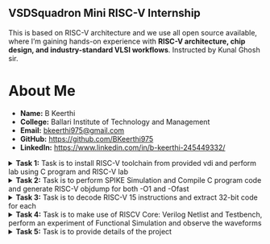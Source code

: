 ## VSDSquadron Mini RISC-V Internship  

This is based on RISC-V architecture and we use all open source available, where I’m gaining hands-on experience with **RISC-V architecture, chip design, and industry-standard VLSI workflows**. Instructed by Kunal Ghosh sir.


# About Me  

- **Name:** B Keerthi  
- **College:** Ballari Institute of Technology and Management  
- **Email:** bkeerthi975@gmail.com  
- **GitHub:** https://github.com/BKeerthi975  
- **LinkedIn:** https://www.linkedin.com/in/b-keerthi-245449332/

<details>
<summary><strong>Task 1:</strong> Task is to install RISC-V toolchain from provided vdi and perform lab using C program and RISC-V lab</summary>

### 1. Install RISC-V toolchain using vdi file provided
![file-list](https://github.com/user-attachments/assets/fa9673e4-13b9-4bcd-9cbc-4933813ff5da)

### 2. C Program based lab
we have to follow these steps given below to perform this lab
1. Open the terminal and then open leafpad which is editor to save a c program file with name sum1ton
```bash
leafpad sum1ton.c
```
2.Write the c program to add n numbers and then save (crtl+s) 
3.Run the given commend
```bash
gcc sum1ton.c
./a.out
```
![WhatsApp Image 2025-03-24 at 23 13 36 (1)](https://github.com/user-attachments/assets/d7018c2e-c65c-4be1-b009-92a6de2c0389)
![image](https://github.com/user-attachments/assets/40dd2e03-0984-498a-80ec-a0d92f2d749d)

### 3. RISC-V Lab
Follow these commends
1.open terminal and run commend
```bash
cat sum1ton.c
riscv64-unknown-elf-gcc -O1 -mabi=lp64 -march=rv64i -o sum1ton.o sum1ton.c
ls ltr sum1ton.o
```
![image](https://github.com/user-attachments/assets/c0fc1d31-9ac2-4ccc-a2fb-94486114a7da)

2.run the given commend to see assembly language code of our c program

```bash
riscv64-unknown-elf-objdump -d sum1ton.o
```
![image](https://github.com/user-attachments/assets/cdaf76a8-f9c4-4a11-b6ff-ee30c73282b5)

### 🔍 Explanation of Command-Line 

- **`-mabi=lp64`**:  
  This option sets the Application Binary Interface (ABI) to `lp64`. In this mode, all integers, long integers, and pointers are treated as 64-bit values. It’s the standard ABI used when targeting a 64-bit RISC-V architecture.

- **`-march=rv64i`**:  
  With this flag, the compiler is told to use the `rv64i` instruction set, which is the base 64-bit integer instruction set for RISC-V. It clearly specifies that the code is meant for a 64-bit processor.

- **`riscv-objdump`**:  
  This is a disassembler tool specifically for RISC-V binaries. It helps break down compiled code into assembly instructions, which is very useful for understanding how your code behaves at the hardware level and for debugging.

- **`-Ofast`**:  
  This optimization flag enables aggressive compiler optimizations to boost performance. It goes beyond standard optimization levels by enabling flags that may disregard strict compliance with language standards. It’s ideal for performance-critical applications, but should be used with care since it might cause unexpected behavior in some cases.

- **`-O1`**:  
  This is a basic optimization level. It balances better performance with shorter compilation times. Compared to `-Ofast`, it’s more conservative, aiming to reduce execution time and code size without introducing risks of aggressive transformations.

</details>

<details>
<summary><strong>Task 2:</strong> Task is to perform SPIKE Simulation and Compile C program code and generate RISC-V objdump for both -O1 and -Ofast</summary>
1.WHAT IS SPIKE IN RISC-V?
        
SPIKE is a simulator for the RISC-V Instruction Set Architecture (ISA). It allows developers to test and analyze RISC-V programs without needing real hardware. SPIKE is written in C++ and is open-source. It simulates a RISC-V processor along with its cache system, making it useful for running software like applications or even the Linux kernel. It's commonly used as a starting point for testing and running programs on RISC-V platforms.

2.Install SPIKE

Using below commends we can install Spike 
```bash
sudo apt update
sudo apt install spike 
```

3.Written a c program for product of 2 numbers using the below commend and save it 
```bash
leafpad productab.c &
```
![image](https://github.com/user-attachments/assets/8249f7a7-2bca-4930-a1f0-d97f8a6601e3)

4.Images showing RISC-V objdunp for -O1 and -Ofast 

For -O1 
![image](https://github.com/user-attachments/assets/46579fba-b194-4021-8a1a-19beb9504db7)

For -Ofast
![image](https://github.com/user-attachments/assets/09e9f7cd-d0d4-4afa-b543-e6295d3561a0)

5.Images having 15 instruction for -O1 and 12 for -Ofast

For -O1 getting below shown 
![image](https://github.com/user-attachments/assets/c3354d96-3cbb-4ca4-b755-8a956a5b2e0a)

For -Ofast getting below shown
![image](https://github.com/user-attachments/assets/e4b80a86-579b-497d-9509-18c291310f50)


</details>


<details>
<summary><strong>Task 3:</strong> Task is to decode RISC-V 15 instructions and extract 32-bit code for each</summary>
1.What is RISC-V?

RISC-V is an open-source instruction set architecture (ISA) that empowers developers to design and build processors tailored to specific applications—without the burden of licensing fees. It stands out from proprietary ISAs by offering a flexible and free alternative, making it a popular choice for academic research, startups, and large-scale industrial designs alike.

Rooted in the principles of Reduced Instruction Set Computing (RISC), RISC-V represents the fifth generation of this streamlined computing architecture. Its simplicity and modular design make it both powerful and efficient, ideal for modern computing needs—from embedded systems to supercomputers.


2. Instruction Format in RISC-V

In any processor architecture, the instruction format defines how a machine-level instruction is structured. In RISC-V, instructions are represented in binary (a sequence of 0s and 1s) and each part of the instruction carries specific information—such as what operation to perform, which registers to use, and how data should be processed or moved.

These formats play a critical role in how the processor decodes and executes each command. Understanding how instructions are laid out helps in designing compilers, writing assembly programs, and even building custom hardware that supports the RISC-V standard.

There are 6 instruction formats in RISC-V:

R-format
I-format
S-format
B-format
U-format
J-format
RISCV Instruction Types

Let’s discuss each of the instruction formats in detail with examples.

1. R-type Instruction

In RV32, each instruction is of size 32 bits. In R-type instruction, R stands for register which means that operations are carried on the Registers and not on memory location. This instruction type is used to execute various arithmetic and logical operations. The entire 32 bits instruction is divided into 6 fields as shown below.

R-type

The first field in the instruction format is known as opcode, also referred as operation code. The opcode is of length 7 bits and is used to determine the type of instruction format.
The next subfield is known as rd field which is referred as Destination Register. The rd field is of length 5 bits and is used to store the final result of operation.
The next subfield is func3 also referred as function 3. Here the ‘3’ represents the size of this field. This field tells the detail about the operation, i.e., the type of arithmetic and logical that is performed.
The next two subfields are the source registers, rs1 and rs2 each of length 5 bits. These are mainly used to store and manipulate the data during the execution of instructions.
The last subfield is func7 also referred as function 7. Here ‘7’ represents the size of the field. The function of func7 field is same as that of func3 field.

2. I-type Instruction
In RV32, each instruction is of size 32 bits. In I-type instruction, I stand for immediate which means that operations use Registers and Immediate value for their execution and are not related with memory location. This instruction type is used in immediate and load operations. The entire 32 bits instruction is divided into 5 fields as shown below.

I-type

The first field in the instruction format is known as opcode, also referred as operation code. The opcode is of length 7 bits and is used to determine the type of instruction format.
The next subfield is known as rd field which is referred as Destination Register. The rd field is of length 5 bits and is used to store the final result of operation.
The next subfield is func3 also referred as function 3. Here the ‘3’ represents the size of this field. This field tells the detail about the operation, i.e., the type of arithmetic and logical that is performed.
The next subfield is the source registers, rs1 of length 5 bits. It is mainly used to store and manipulate the data during the execution of instructions.
The only difference between R-type and I-type is rs2 and func7 field of R-type has been replaced by 12-bits signed immediate, imm[11:0].

3. S-type Instruction
In RV32, each instruction is of size 32 bits. In S-type instruction, S stand for store which means it is store type instruction that helps to store the value of register into the memory. Mainly, this instruction type is used for store operations. The entire 32 bits instruction is divided into 6 fields as shown below.

s-type

The first field in the instruction format is known as opcode, also referred as operation code. The opcode is of length 7 bits and is used to determine the type of instruction format.
S-type instructions encode a 12-bit signed immediate, with the top seven bits imm[11:5] in bits [31:25] of the instruction and the lower five bits imm[4:0] in bits [11:7] of the instruction.
S-type instruction doesn’t have rd fields which states that these instructions are not used to write value to a register, but to write/store a value to a memory.
The value to be stored is defined in rs1 field and address to which we have to store this value is calculated using rs1 and immediate field. The width of the operation and types of instruction is defined by func3, it can be a word, half-word or byte.

4. B-type Instruction
In RV32, each instruction is of size 32 bits. In B-type instruction, B stand for branching which means it is mainly used for branching based on certain conditions. The entire 32 bits instruction is divided into 8 fields as shown below.

B-type

The first field in the instruction format is known as opcode, also referred as operation code. The opcode is of length 7 bits and is used to determine the type of instruction format.
B-type instructions encode a 12-bit signed immediate, with the most significant bit imm[12] in bit [31] of the instruction, six bits imm[10:5] in bits [25:30] of the instruction, four bits imm[4:1] in bits [11:8] and one bit imm[11] on bit[7].
There are two source registers rs1 and rs2 on which various operations are performed based on certain conditions, and those conditions are defined by func3 field.
After performing operations on the source register based on the conditions, it is evaluated that if the condition is true, Program Counter value gets updated by PC = Present PC Value + Immediate Value, and if the condition is false then PC will be given as PC = Present PC value + 4 bytes, which states that PC will move to next instruction set.
RV32 instructions are word-aligned, which means that address is always defined in the multiple of 4 bytes.

5. U-type Instruction
In RV32, each instruction is of size 32 bits. In U-type instruction, U stand for Upper Immediate instructions which means it is simply used to transfer the immediate data into the destination register. The entire 32 bits instruction is divided into 3 fields as shown below.

u-type

The first field in the instruction format is known as opcode, also referred as operation code. The opcode is of length 7 bits and is used to determine the type of instruction format.
The U-type instruction only consists of two instructions, i.e., LUI and AUIPC.
For Example, lets take the instruction lui rd, imm and understand this instruction. lui x15, 0x13579 : This instruction will be executed and the immediate value 0x13579 will be written in the MSB of the rd x15, and it will look like x15 = 0x13579000.

6. J-type Instruction
In RV32, each instruction is of size 32 bits. In U-type instruction, J stand for jump, which means that this instruction format is used to implement jump type instruction. The entire 32 bits instruction is divided into 6 fields as shown below.

j-type

The first field in the instruction format is known as opcode, also referred as operation code. The opcode is of length 7 bits and is used to determine the type of instruction format.
The J-type instruction only consists of single instruction, JAL.
J-type instruction encode 20 bits signed immediate which is divided into four fields.
The J-type instructions are often used to perform jump to the desired memory location. The address of the desired memory location is defined in the instruction. These instructions are also used to implement loops.

### Instruction 1: add x5, x6, x7  
- Format: R-Type  
- Opcode: 0110011  
- 32-bit Encoding: 0000000 00111 00110 000 00101 0110011  

### Instruction 2: sub x8, x9, x10  
- Format: R-Type  
- Opcode: 0110011  
- 32-bit Encoding: 0100000 01010 01001 000 01000 0110011  

### Instruction 3: and x11, x12, x13  
- Format: R-Type  
- Opcode: 0110011  
- 32-bit Encoding: 0000000 01101 01100 111 01011 0110011  

### Instruction 4: or x14, x15, x16  
- Format: R-Type  
- Opcode: 0110011  
- 32-bit Encoding: 0000000 10000 01111 110 01110 0110011  

### Instruction 5: xor x17, x18, x19  
- Format: R-Type  
- Opcode: 0110011  
- 32-bit Encoding: 0000000 10011 10010 100 10001 0110011  

### Instruction 6: sll x20, x21, x22  
- Format: R-Type  
- Opcode: 0110011  
- 32-bit Encoding: 0000000 10110 10101 001 10100 0110011  

### Instruction 7: srl x23, x24, x25  
- Format: R-Type  
- Opcode: 0110011  
- 32-bit Encoding: 0000000 11001 11000 101 10111 0110011  

### Instruction 8: lw x6, 12(x7)  
- Format: I-Type  
- Opcode: 0000011  
- 32-bit Encoding: 00001100 00111 010 00110 0000011  

### Instruction 9: sw x6, 12(x7)  
- Format: S-Type  
- Opcode: 0100011  
- 32-bit Encoding: 0000110 00110 00111 010 01100 0100011  

### Instruction 10: beq x5, x6, label  
- Format: B-Type  
- Opcode: 1100011  
- 32-bit Encoding: 000000 00110 00101 000 00000 1100011  

### Instruction 11: bne x7, x8, label  
- Format: B-Type  
- Opcode: 1100011  
- 32-bit Encoding: 000000 01000 00111 001 00000 1100011  

### Instruction 12: jal x1, label  
- Format: J-Type  
- Opcode: 1101111  
- 32-bit Encoding: 000000000000 00000 000 00001 1101111  

### Instruction 13: jalr x2, x3, 16  
- Format: I-Type  
- Opcode: 1100111  
- 32-bit Encoding: 00010000 00011 000 00010 1100111  

### Instruction 14: lui x4, 0x10000  
- Format: U-Type  
- Opcode: 0110111  
- 32-bit Encoding: 00010000000000000000 00100 0110111  

### Instruction 15: auipc x5, 0x20000  
- Format: U-Type  
- Opcode: 0010111  
- 32-bit Encoding: 00100000000000000000 00101 0010111

</details>

<details>
<summary><strong>Task 4:</strong> Task is to make use of RISCV Core: Verilog Netlist and Testbench, perform an experiment of Functional Simulation and observe the waveforms</summary>

we will use the Verilog Code and Testbench of RISCV that has already been designed. The reference GitHub repository is : iiitb_rv32i

### Steps to perform functional simulation of RISCV
1.Create a new directory with your name mkdir <your_name>

2.Create two files by using touch command as keerthi_rv32i.v and keerthi_rv32i_tb.v

3.Copy the code from the reference github repo and paste it in your verilog and testbench files

4.To run and simulate the verilog code, enter the following command:

```bash
$ iverilog -o iiitb_rv32i keerthi_rv32i.v keerthi_rv32i_tb.v
$ ./iiitb_rv32i
```

5.To see the simulation waveform in GTKWave, enter the following command:
```bash
$ gtkwave iiitb_rv32i.vcd
```

6.The GTKWave will be opened and following window will be appeared
![image](https://github.com/user-attachments/assets/d101e74c-e39c-4507-a0a9-f4d5346fb36c)

As shown in the figure below, all the instructions in the given verilog file is hard-coded. Hard-coded means that instead of following the RISCV specifications bit pattern, the designer has hard-coded each instructions based on their own pattern. Hence the 32-bits instruction that we generated in Task-2 will not match with the given instruction.

![image](https://github.com/user-attachments/assets/713b456e-d112-45e8-80ef-1325194bc23a)

### Difference Between Standard RISC-V ISA and Hardcoded ISA

| **Operation**           | **Standard RISC-V ISA** | **Hardcoded ISA (Reference Repo)** |
|-------------------------|-------------------------|-------------------------------------|
| `ADD R6, R2, R1`        | `32'h00110333`          | `32'h02208300`                      |
| `SUB R7, R1, R2`        | `32'h402083b3`          | `32'h02209380`                      |
| `AND R8, R1, R3`        | `32'h0030f433`          | `32'h0230a400`                      |
| `OR R9, R2, R5`         | `32'h005164b3`          | `32'h02513480`                      |
| `XOR R10, R1, R4`       | `32'h0040c533`          | `32'h0240c500`                      |
| `SLT R1, R2, R4`        | `32'h0045a0b3`          | `32'h02415580`                      |
| `ADDI R12, R4, 5`       | `32'h004120b3`          | `32'h00520600`                      |
| `BEQ R0, R0, 15`        | `32'h00000f63`          | `32'h00f00002`                      |
| `SW R3, R1, 2`          | `32'h0030a123`          | `32'h00209181`                      |
| `LW R13, R1, 2`         | `32'h0020a683`          | `32'h00208681`                      |
| `SRL R16, R14, R2`      | `32'h0030a123`*         | `32'h00271803`                      |
| `SLL R15, R1, R2`       | `32'h002097b3`          | `32'h00208783`                      |

Analysing the Output Waveform of various instructions that we have covered in TASK-2

Instruction 1: ADD 
![image](https://github.com/user-attachments/assets/02ad32af-307a-449d-a304-0f738a652c86)

Instruction 2: SUB
![image](https://github.com/user-attachments/assets/4e7e4c31-78b2-4daf-82dc-f7f650ac18aa)

Instruction 3: AND 
![image](https://github.com/user-attachments/assets/4e44c9fa-e158-428a-89f4-c0052a217e79)

Instruction 4: OR 
![image](https://github.com/user-attachments/assets/8b064f4d-be8a-4cf5-a6f2-f5d45b80e3d8)

Instruction 5: XOR 
![image](https://github.com/user-attachments/assets/5ecd0f7c-e43f-446c-b2f3-d5448cf07c1b)

Instruction 6: SLT
![image](https://github.com/user-attachments/assets/d8293ca4-5533-4396-86cc-cd2f3be1411c)

Instruction 7: ADDI 
![image](https://github.com/user-attachments/assets/5d2bafa3-89a6-4233-b1a9-b8bd7d251256)

Instruction 8: BEQ 
![image](https://github.com/user-attachments/assets/0d82b2b5-5b91-4575-a6f8-c04e1dcffd15)


</details>

<details>
<summary><strong>Task 5:</strong> Task is to provide details of the project </summary>

### LDR-based Automatic Night Light 

### Overview
The LDR-based Automatic Night Light project demonstrates an intelligent lighting system that utilizes a Light Dependent Resistor (LDR) in combination with the CH32V003 RISC-V processor on the VSDMini Quadron board. This project automatically turns on an LED in low-light conditions and switches it off when sufficient ambient light is detected. The LDR continuously senses the light intensity, and based on the analog value converted to digital using a comparator or GPIO input logic, the CH32V003 controls the LED accordingly. This smart lighting system is highly energy-efficient and eliminates the need for manual operation, making it ideal for night lamps, street lights, and hallway lights.

### Components Required
1.VSDMini Quadron (CH32V003x) board
2.LDR (Light Dependent Resistor)
3.10kΩ Resistor
4.LED
5.Jumper wires
6.Breadboard
7.Power Supply (5V USB-C or regulated 3.3V)

### Working Principle
An LDR (Light Dependent Resistor) changes its resistance based on the ambient light:
1.In bright light, its resistance is low.
2.In darkness, its resistance is high.

This property is used in a voltage divider circuit with a fixed resistor (typically 10kΩ). The voltage across the fixed resistor increases when the LDR is in the dark, and this voltage is sensed using a GPIO pin configured as a digital input on the CH32V003. Based on the input:
1.If it’s dark, the microcontroller turns ON the LED.
2.If it’s bright, the microcontroller turns OFF the LED.

### Circuit Connection for Night Light
Voltage Divider Setup:
One end of LDR → VCC (3.3V)
Other end of LDR → GPIO Input Pin (D3) and one end of 10kΩ Resistor
Other end of 10kΩ Resistor → GND

LED Setup:
Anode (+) of LED → GPIO Output Pin (D6) (through 330Ω resistor)
Cathode (–) of LED → GND

This setup lets the GPIO input pin (D3) read a high or low signal depending on light intensity, while D6 controls the LED output.

### Pin Connection Table

| Component   | Pin on VSDMini (CH32V003x) |
|-------------|-----------------------------|
| LDR Output  | D3                          |
| LED Anode   | D6                          |
| GND         | GND                         |
| VCC (3.3V)  | VIN                         |

### How to do

```bash

#include <ch32v003fun.h>

#define LDR_PIN     GPIO_Pin_1  // D3 -> PA1 (ADC_IN1)
#define LED_PIN     GPIO_Pin_2  // D6 -> PA2

void setup_adc()
{
    RCC_APB2PeriphClockCmd(RCC_APB2Periph_ADC1 | RCC_APB2Periph_GPIOA, ENABLE);

    GPIO_InitTypeDef gpio;
    gpio.GPIO_Pin = LDR_PIN;
    gpio.GPIO_Mode = GPIO_Mode_AIN;
    GPIO_Init(GPIOA, &gpio);

    ADC1->CTLR2 |= ADC_EXTTRIGConv_None;
    ADC1->CTLR2 |= ADC_ADON;
    Delay_Ms(1);
    ADC1->CTLR2 |= ADC_ADON;
}

uint16_t read_adc()
{
    ADC1->SAMPTR2 = ADC_SampleTime_239Cycles5 << ADC_Channel_1_Pos;
    ADC1->RSQR3 = 1;
    ADC1->CTLR2 |= ADC_SWSTART;
    while (!(ADC1->STATR & ADC_STATR_EOC));
    return ADC1->RDATAR;
}

int main()
{
    SystemInit();
    Delay_Init();

    // Setup LED pin
    GPIO_InitTypeDef gpio_led;
    RCC_APB2PeriphClockCmd(RCC_APB2Periph_GPIOA, ENABLE);
    gpio_led.GPIO_Pin = LED_PIN;
    gpio_led.GPIO_Speed = GPIO_Speed_10MHz;
    gpio_led.GPIO_Mode = GPIO_Mode_Out_PP;
    GPIO_Init(GPIOA, &gpio_led);

    // Setup ADC for LDR
    setup_adc();

    while (1)
    {
        uint16_t ldr_value = read_adc();

        if (ldr_value < 1000)  // Adjust threshold as needed
        {
            GPIO_ResetBits(GPIOA, LED_PIN); // LED ON
        }
        else
        {
            GPIO_SetBits(GPIOA, LED_PIN);   // LED OFF
        }

        Delay_Ms(200);
    }
}
```

